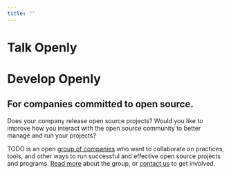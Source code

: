 ```yaml
---
title: ""
---
```


# Talk Openly

# Develop Openly

## For companies committed to open source.

Does your company release open source projects? Would you like to improve how
you interact with the open source community to better manage and run your
projects?

TODO is an open [group of companies](/members) who want to collaborate on
practices, tools, and other ways to run successful and effective open source
projects and programs. [Read more](/about) about the group, or [contact
us](/join) to get involved. 
